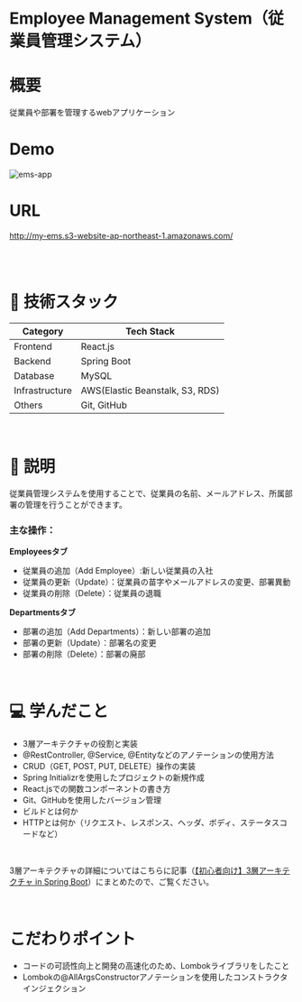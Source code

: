 # Employee Management System（従業員管理システム）
# 概要
従業員や部署を管理するwebアプリケーション
<br>

# Demo
![ems-app](https://github.com/zakzackr/employee-management-system/assets/100734822/758f48fe-e025-4c0c-8551-7e41ccf41f4c)
<br>    

# URL
http://my-ems.s3-website-ap-northeast-1.amazonaws.com/

<br> <br>


# 💾 技術スタック
| Category | Tech Stack |
| ---- | ---- |
| Frontend | React.js |
| Backend | Spring Boot |
| Database | MySQL |
| Infrastructure | AWS(Elastic Beanstalk, S3, RDS) |
| Others | Git, GitHub |
<br>

# 📝 説明
従業員管理システムを使用することで、従業員の名前、メールアドレス、所属部署の管理を行うことができます。
    
### 主な操作：
**Employeesタブ**    
* 従業員の追加（Add Employee）:新しい従業員の入社    
* 従業員の更新（Update）：従業員の苗字やメールアドレスの変更、部署異動
* 従業員の削除（Delete）：従業員の退職
    
**Departmentsタブ**    
* 部署の追加（Add Departments）：新しい部署の追加
* 部署の更新（Update）：部署名の変更   
* 部署の削除（Delete）：部署の廃部
<br>

# 💻 学んだこと
* 3層アーキテクチャの役割と実装
* @RestController, @Service, @Entityなどのアノテーションの使用方法
* CRUD（GET, POST, PUT, DELETE）操作の実装
* Spring Initializrを使用したプロジェクトの新規作成
* React.jsでの関数コンポーネントの書き方
* Git、GitHubを使用したバージョン管理
* ビルドとは何か
* HTTPとは何か（リクエスト、レスポンス、ヘッダ、ボディ、ステータスコードなど）
<br>

3層アーキテクチャの詳細についてはこちらに記事（[【初心者向け】3層アーキテクチャ in Spring Boot](https://qiita.com/shibainuu/items/757c2e418459e4b51dd1)）にまとめたので、ご覧ください。    

<br>

# こだわりポイント
* コードの可読性向上と開発の高速化のため、Lombokライブラリをしたこと
* Lombokの@AllArgsConstructorアノテーションを使用したコンストラクタインジェクション
<br>
  

    
